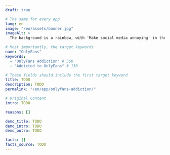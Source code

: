 ```yaml
---
draft: true

# The same for every app
lang: en
image: "/en/assets/banner.jpg"
imageAlt: >
  The background is a rainbow, with 'Make social media annoying' in the middle using the font Comic Sans, and a badly drawn cat in the top right corner. It references the internet meme 'graphic design is my passion'.

# Most importantly, the target keywords
name: "OnlyFans"
keywords:
  - "OnlyFans Addiction" # 360
  - "Addicted to OnlyFans" # 130

# These fields should include the first target keyword
title: TODO
description: TODO
permalink: "/en/app/onlyfans-addiction/"

# Original Content
intro: TODO

reasons: []

demo_title: TODO
demo_intro: TODO
demo_outro: TODO

facts: []
facts_source: TODO
---
```

